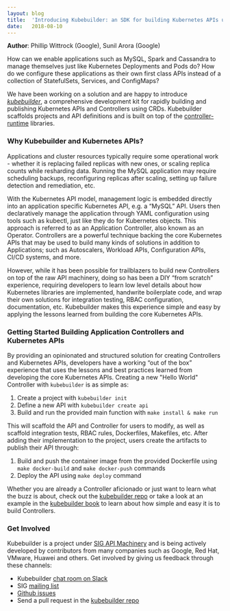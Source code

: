 ```yaml
---
layout: blog
title:  'Introducing Kubebuilder: an SDK for building Kubernetes APIs using CRDs'
date:   2018-08-10
---
```


**Author**: Phillip Wittrock (Google), Sunil Arora (Google)

[kubebuilder-repo]: https://github.com/kubernetes-sigs/kubebuilder
[controller-runtime]: https://github.com/kubernetes-sigs/controller-runtime
[SIG-APIMachinery]: https://github.com/kubernetes/community/tree/master/sig-api-machinery
[mailing-list]: https://groups.google.com/forum/#!forum/kubernetes-sig-api-machinery
[slack-channel]: https://slack.k8s.io/#kubebuilder
[kubebuilder-book]: https://book.kubebuilder.io
[open-an-issue]: https://github.com/kubernetes-sigs/kubebuilder/issues/new


How can we enable applications such as MySQL, Spark and Cassandra to manage themselves just like Kubernetes Deployments and Pods do? How do we configure these applications as their own first class APIs instead of a collection of StatefulSets, Services, and ConfigMaps?

We have been working on a solution and are happy to introduce [*kubebuilder*][kubebuilder-repo], a comprehensive development kit for rapidly building and publishing Kubernetes APIs and Controllers using CRDs. Kubebuilder scaffolds projects and API definitions and is built on top of the [controller-runtime][controller-runtime] libraries.

### Why Kubebuilder and Kubernetes APIs?
Applications and cluster resources typically require some operational work - whether it is replacing failed replicas with new ones, or scaling replica counts while resharding data. Running the MySQL application may require scheduling backups, reconfiguring replicas after scaling, setting up failure detection and remediation, etc.

With the Kubernetes API model, management logic is embedded directly into an application specific Kubernetes API, e.g. a “MySQL” API. Users then declaratively manage the application through YAML configuration using tools such as kubectl, just like they do for Kubernetes objects. This approach is referred to as an Application Controller, also known as an Operator. Controllers are a powerful technique backing the core Kubernetes APIs that may be used to build many kinds of solutions in addition to Applications; such as Autoscalers, Workload APIs, Configuration APIs, CI/CD systems, and more.

However, while it has been possible for trailblazers to build new Controllers on top of the raw API machinery, doing so has been a DIY “from scratch” experience, requiring developers to learn low level details about how Kubernetes libraries are implemented, handwrite boilerplate code, and wrap their own solutions for integration testing, RBAC configuration, documentation, etc. Kubebuilder makes this experience simple and easy by applying the lessons learned from building the core Kubernetes APIs.

### Getting Started Building Application Controllers and Kubernetes APIs

By providing an opinionated and structured solution for creating Controllers and Kubernetes APIs, developers have a working “out of the box” experience that uses the lessons and best practices learned from developing the core Kubernetes APIs. Creating a new "Hello World" Controller with `kubebuilder` is as simple as:

 1. Create a project with `kubebuilder init`
 2. Define a new API with `kubebuilder create api`
 3. Build and run the provided main function with `make install & make run`

This will scaffold the API and Controller for users to modify, as well as scaffold integration tests, RBAC rules, Dockerfiles, Makefiles, etc.
After adding their implementation to the project, users create the artifacts to publish their API through:

 1. Build and push the container image from the provided Dockerfile using `make docker-build` and `make docker-push` commands
 2. Deploy the API using `make deploy` command

Whether you are already a Controller aficionado or just want to learn what the buzz is about, check out the [kubebuilder repo][kubebuilder-repo] or take a look at an example in the [kubebuilder book][kubebuilder-book] to learn about how simple and easy it is to build Controllers.

### Get Involved
Kubebuilder is a project under [SIG API Machinery][SIG-APIMachinery] and is being actively developed by contributors from many companies such as Google, Red Hat, VMware, Huawei and others. Get involved by giving us feedback through these channels:

 - Kubebuilder [chat room on Slack][slack-channel]
 - SIG [mailing list][mailing-list]
 - [Github issues][open-an-issue]
 - Send a pull request in the [kubebuilder repo][kubebuilder-repo]